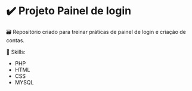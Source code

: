 # ✔️ Projeto Painel de login

🗃️ Repositório criado para treinar práticas de painel de login e criação de contas.

🧠 Skills:
- PHP
- HTML
- CSS
- MYSQL
